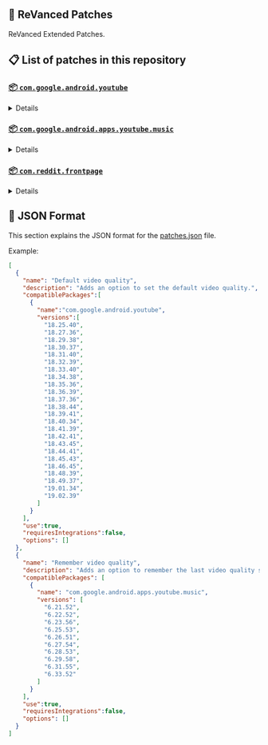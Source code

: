 ## 🧩 ReVanced Patches

ReVanced Extended Patches.

## 📋 List of patches in this repository

### [📦 `com.google.android.youtube`](https://play.google.com/store/apps/details?id=com.google.android.youtube)
<details>

| 💊 Patch | 📜 Description | 🏹 Target Version |
|:--------:|:--------------:|:-----------------:|
| `Add splash animation` | Adds old style splash animation. | 18.25.40 ~ 19.04.37 |
| `Alternative thumbnails` | Adds options to replace video thumbnails using the DeArrow API or image captures from the video. | 18.25.40 ~ 19.04.37 |
| `Ambient mode switch` | Adds an option to bypass the restrictions of ambient mode or disable it completely. | 18.25.40 ~ 19.04.37 |
| `Append time stamps information` | Adds an option to add the current video quality or playback speed in brackets next to the current time. | 18.25.40 ~ 19.04.37 |
| `Change player flyout panel toggles` | Adds an option to use text toggles instead of switch toggles within the additional settings menu. | 18.25.40 ~ 19.04.37 |
| `Change start page` | Adds an option to set which page the app opens in instead of the homepage. | 18.25.40 ~ 19.04.37 |
| `Custom branding heading` | Applies a custom heading in the top left corner within the app. | 18.25.40 ~ 19.04.37 |
| `Custom branding icon YouTube` | Change the YouTube launcher icon to the icon specified in options.json. | 18.25.40 ~ 19.04.37 |
| `Custom branding name YouTube` | Rename the YouTube app to the name specified in options.json. | 18.25.40 ~ 19.04.37 |
| `Custom double tap length` | Add 'double-tap to seek' value. | 18.25.40 ~ 19.04.37 |
| `Custom package name` | Changes the package name for the non-root build of YouTube and YouTube Music to the name specified in options.json. | all |
| `Custom playback speed` | Adds options to customize available playback speeds. | 18.25.40 ~ 19.04.37 |
| `Custom player overlay opacity` | Adds an option to change the opacity of the video player background when player controls are visible. | 18.25.40 ~ 19.04.37 |
| `Custom seekbar color` | Adds an option to customize seekbar colors in video players and video thumbnails. | 18.25.40 ~ 19.04.37 |
| `Default playback speed` | Adds an option to set the default playback speed. | 18.25.40 ~ 19.04.37 |
| `Default video quality` | Adds an option to set the default video quality. | 18.25.40 ~ 19.04.37 |
| `Disable HDR video` | Adds options to disable HDR video. | 18.25.40 ~ 19.04.37 |
| `Disable QUIC protocol` | Adds an option to disable CronetEngine's QUIC protocol. | 18.25.40 ~ 19.04.37 |
| `Disable auto captions` | Adds an option to disable captions from being automatically enabled. | 18.25.40 ~ 19.04.37 |
| `Disable haptic feedback` | Adds an option to disable haptic feedback when swiping the video player. | 18.25.40 ~ 19.04.37 |
| `Disable landscape mode` | Adds an option to disable landscape mode when entering fullscreen. | 18.25.40 ~ 19.04.37 |
| `Disable pip notification` | Disable pip notification when you first launch pip mode. | 18.25.40 ~ 19.04.37 |
| `Disable rolling number animations` | Adds an option to disable rolling number animations of video view count, user likes, and upload time. | 18.43.45 ~ 19.04.37 |
| `Disable shorts on startup` | Adds an option to disable the Shorts player from resuming on app startup when Shorts were last being watched. | 18.25.40 ~ 19.04.37 |
| `Disable speed overlay` | Adds an option to disable 'Play at 2x speed' when pressing and holding in the video player. | 18.25.40 ~ 19.04.37 |
| `Disable update screen` | Adds an option to disable the "Update your app" screen that appears when using an outdated client. | 18.25.40 ~ 19.04.37 |
| `Enable bottom player gestures` | Adds an option to enter fullscreen when swiping down below the video player. | 18.25.40 ~ 19.04.37 |
| `Enable compact controls overlay` | Adds an option to make the fullscreen controls compact. | 18.25.40 ~ 19.04.37 |
| `Enable debug logging` | Adds an option to enable debug logging. | 18.25.40 ~ 19.04.37 |
| `Enable external browser` | Adds an option to always open links in your browser instead of in the in-app-browser. | 18.25.40 ~ 19.04.37 |
| `Enable gradient loading screen` | Adds an option to enable gradient loading screen. | 18.25.40 ~ 19.04.37 |
| `Enable language switch` | Adds an option to enable or disable language switching toggle. | 18.25.40 ~ 19.04.37 |
| `Enable minimized playback` | Enables minimized and background playback. | 18.25.40 ~ 19.04.37 |
| `Enable new splash animation` | Adds an option to enable a new type of splash animation. | 18.25.40 ~ 19.04.37 |
| `Enable new thumbnail preview` | Adds an option to enables the new seekbar thumbnails preview. | 18.25.40 ~ 19.04.37 |
| `Enable old quality layout` | Adds an option to restore the old video quality menu with specific video resolution options. | 18.25.40 ~ 19.04.37 |
| `Enable open links directly` | Adds an option to skip over redirection URLs in external links. | 18.25.40 ~ 19.04.37 |
| `Enable seekbar tapping` | Adds an option to enable tap-to-seek on the seekbar of the video player. | 18.25.40 ~ 19.04.37 |
| `Enable song search` | Adds an option to enable song search in the voice search screen. | 18.30.37 ~ 19.04.37 |
| `Enable tablet mini player` | Adds an option to enable the tablet mini player layout. | 18.25.40 ~ 19.04.37 |
| `Enable tablet navigation bar` | Adds an option to enable the tablet navigation bar. | 18.25.40 ~ 19.04.37 |
| `Enable wide search bar` | Adds an option to replace the search icon with a wide search bar. This will hide the YouTube logo when active. | 18.25.40 ~ 19.04.37 |
| `Force fullscreen` | Adds an option to forcefully open videos in fullscreen. | 18.25.40 ~ 19.04.37 |
| `Force opus codec` | Adds an option to force the opus audio codec instead of the mp4a audio codec. | 18.25.40 ~ 19.04.37 |
| `Force video codec` | Adds an option to force the video codec. | 18.25.40 ~ 19.04.37 |
| `Hide account menu` | Adds the ability to hide account menu elements using a custom filter in the account menu and You tab. | 18.25.40 ~ 19.04.37 |
| `Hide animated button background` | Hides the background of the pause and play animated buttons in the Shorts player. | 18.25.40 ~ 19.04.37 |
| `Hide auto player popup panels` | Adds an option to hide panels (such as live chat) from opening automatically. | 18.25.40 ~ 19.04.37 |
| `Hide autoplay button` | Adds an option to hide the autoplay button in the video player. | 18.25.40 ~ 19.04.37 |
| `Hide autoplay preview` | Adds an option to hide the autoplay preview container when in fullscreen. | 18.25.40 ~ 19.04.37 |
| `Hide button container` | Adds options to hide action buttons below the video player. | 18.25.40 ~ 19.04.37 |
| `Hide captions button` | Adds an option to hide the captions button in the video player. | 18.25.40 ~ 19.04.37 |
| `Hide cast button` | Adds an option to hide the cast button. | 18.25.40 ~ 19.04.37 |
| `Hide category bar` | Adds an option to hide the category bar in feeds. | 18.25.40 ~ 19.04.37 |
| `Hide channel avatar section` | Adds an option to hide the channel avatar section of the subscription feed. | 18.25.40 ~ 19.04.37 |
| `Hide channel profile components` | Adds an option to hide channel profile components. | 18.25.40 ~ 19.04.37 |
| `Hide channel watermark` | Adds an option to hide creator's watermarks in the video player. | 18.25.40 ~ 19.04.37 |
| `Hide collapse button` | Adds an option to hide the collapse button in the video player. | 18.25.40 ~ 19.04.37 |
| `Hide comment component` | Adds options to hide components related to comments. | 18.25.40 ~ 19.04.37 |
| `Hide crowdfunding box` | Adds an option to hide the crowdfunding box between the player and video description. | 18.25.40 ~ 19.04.37 |
| `Hide description components` | Adds an option to hide description components. | 18.25.40 ~ 19.04.37 |
| `Hide double tap overlay filter` | Hides the double tap dark filter layer. | 18.25.40 ~ 19.04.37 |
| `Hide end screen cards` | Adds an option to hide suggested video cards at the end of the video in the video player. | 18.25.40 ~ 19.04.37 |
| `Hide end screen overlay` | Adds an option to hide the overlay in fullscreen when swiping up and at the end of videos. | 18.25.40 ~ 19.04.37 |
| `Hide feed flyout panel` | Adds the ability to hide feed flyout panel components using a custom filter. | 18.25.40 ~ 19.04.37 |
| `Hide filmstrip overlay` | Adds an option to hide filmstrip overlay in the video player. | 18.25.40 ~ 19.04.37 |
| `Hide floating microphone` | Adds an option to hide the floating microphone button when searching. | 18.25.40 ~ 19.04.37 |
| `Hide fullscreen panels` | Adds an option to hide panels such as live chat when in fullscreen. | 18.25.40 ~ 19.04.37 |
| `Hide general ads` | Adds options to hide general ads. | 18.25.40 ~ 19.04.37 |
| `Hide handle` | Adds options to hide the handle in the account switcher and You tab. | 18.25.40 ~ 19.04.37 |
| `Hide info cards` | Adds an option to hide info-cards in the video player. | 18.25.40 ~ 19.04.37 |
| `Hide latest videos button` | Adds options to hide latest videos button in home feed. | 18.25.40 ~ 19.04.37 |
| `Hide layout components` | Adds options to hide general layout components. | 18.25.40 ~ 19.04.37 |
| `Hide load more button` | Adds an option to hide the button under videos that loads similar videos. | 18.25.40 ~ 19.04.37 |
| `Hide mix playlists` | Adds an option to hide mix playlists in feed. | 18.25.40 ~ 19.04.37 |
| `Hide music button` | Adds an option to hide the YouTube Music button in the video player. | 18.25.40 ~ 19.04.37 |
| `Hide navigation buttons` | Adds options to hide and change navigation buttons (such as the Shorts button). | 18.25.40 ~ 19.04.37 |
| `Hide navigation label` | Adds an option to hide navigation bar labels. | 18.25.40 ~ 19.04.37 |
| `Hide player button background` | Hides the dark background surrounding the video player controls. | 18.25.40 ~ 19.04.37 |
| `Hide player flyout panel` | Adds options to hide player flyout panel components. | 18.25.40 ~ 19.04.37 |
| `Hide previous next button` | Adds an option to hide the previous and next buttons in the video player. | 18.25.40 ~ 19.04.37 |
| `Hide search term thumbnail` | Adds an option to hide thumbnails in the search term history. | 18.25.40 ~ 19.04.37 |
| `Hide seek message` | Adds an option to hide the 'Slide left or right to seek' or 'Release to cancel' message container in the video player. | 18.39.41 ~ 19.04.37 |
| `Hide seekbar` | Adds an option to hide the seekbar in video player and video thumbnails. | 18.25.40 ~ 19.04.37 |
| `Hide shorts components` | Adds options to hide components related to YouTube Shorts. | 18.25.40 ~ 19.04.37 |
| `Hide snack bar` | Adds an option to hide the snack bar action popup. | 18.25.40 ~ 19.04.37 |
| `Hide suggested actions` | Adds an option to hide the suggested actions bar inside the player. | 18.25.40 ~ 19.04.37 |
| `Hide suggested video overlay` | Adds an option to hide the suggested video overlay at the end of videos. | 18.25.40 ~ 19.04.37 |
| `Hide suggestions shelf` | Adds an option to hide the suggestions shelf in feed. | 18.25.40 ~ 19.04.37 |
| `Hide time stamp` | Adds an option to hide the timestamp in the bottom left of the video player. | 18.25.40 ~ 19.04.37 |
| `Hide toolbar button` | Adds an option to hide the button in the toolbar. | 18.25.40 ~ 19.04.37 |
| `Hide tooltip content` | Hides the tooltip box that appears on first install. | 18.25.40 ~ 19.04.37 |
| `Hide trending searches` | Adds an option to hide trending searches in the search bar. | 18.25.40 ~ 19.04.37 |
| `Hide video ads` | Adds an option to hide ads in the video player. | 18.25.40 ~ 19.04.37 |
| `Hide voice search button` | Hide voice search button in search bar. | 18.25.40 ~ 19.04.37 |
| `Keep landscape mode` | Adds an option to keep landscape mode when turning the screen off and on in fullscreen. | 18.42.41 ~ 19.04.37 |
| `Layout switch` | Adds an option to trick dpi to use tablet or phone layout. | 18.25.40 ~ 19.04.37 |
| `MaterialYou` | Enables MaterialYou theme for Android 12+ | 18.25.40 ~ 19.04.37 |
| `MicroG support` | Allows ReVanced Extended to run without root and under a different package name with MicroG. | 18.25.40 ~ 19.04.37 |
| `Overlay buttons` | Adds an option to display overlay buttons in the video player. | 18.25.40 ~ 19.04.37 |
| `Quick actions components` | Adds options to hide and customize components below the seekbar in fullscreen. | 18.25.40 ~ 19.04.37 |
| `Remove viewer discretion dialog` | Adds an option to remove the dialog that appears when opening a video that has been age-restricted by accepting it automatically. This does not bypass the age restriction. | 18.25.40 ~ 19.04.37 |
| `Return YouTube Dislike` | Shows the dislike count of videos using the Return YouTube Dislike API. | 18.25.40 ~ 19.04.37 |
| `Sanitize sharing links` | Adds an option to remove tracking query parameters from URLs when sharing links. | 18.25.40 ~ 19.04.37 |
| `Settings` | Applies mandatory patches to implement ReVanced Extended settings into the application. | 18.25.40 ~ 19.04.37 |
| `Shorts outline button` | Apply the outline icon to the action button of the Shorts player. | 18.25.40 ~ 19.04.37 |
| `SponsorBlock` | Integrates SponsorBlock which allows skipping video segments such as sponsored content. | 18.25.40 ~ 19.04.37 |
| `Spoof app version` | Adds options to spoof the YouTube client version. This can be used to restore old UI elements and features. | 18.25.40 ~ 19.04.37 |
| `Spoof device dimensions` | Adds an option to spoof the device dimensions which unlocks higher video qualities if they aren't available on the device. | 18.25.40 ~ 19.04.37 |
| `Spoof player parameters` | Adds options to spoof player parameters to prevent playback issues. | 18.25.40 ~ 19.04.37 |
| `Swipe controls` | Adds options to enable and configure volume and brightness swipe controls. | 18.25.40 ~ 19.04.37 |
| `Theme` | Change the app's theme to the values specified in options.json. | 18.25.40 ~ 19.04.37 |
| `Translations` | Add Crowdin translations for YouTube. | 18.25.40 ~ 19.04.37 |
</details>

### [📦 `com.google.android.apps.youtube.music`](https://play.google.com/store/apps/details?id=com.google.android.apps.youtube.music)
<details>

| 💊 Patch | 📜 Description | 🏹 Target Version |
|:--------:|:--------------:|:-----------------:|
| `Amoled` | Applies a pure black theme to some components. | 6.21.52+ |
| `Background play` | Enables playing music in the background. | 6.21.52+ |
| `Bitrate default value` | Sets the audio quality to "Always High" when you first install the app. | 6.21.52+ |
| `Certificate spoof` | Enables YouTube Music to work with Android Auto by spoofing the YouTube Music certificate. | 6.21.52+ |
| `Change start page` | Adds an option to set which page the app opens in instead of the homepage. | 6.21.52+ |
| `Custom branding icon YouTube Music` | Changes the YouTube Music app icon to the icon specified in options.json. | 6.21.52+ |
| `Custom branding name YouTube Music` | Renames the YouTube Music app to the name specified in options.json. | 6.21.52+ |
| `Custom package name` | Changes the package name for the non-root build of YouTube and YouTube Music to the name specified in options.json. | 6.21.52+ |
| `Custom playback speed` | Adds an option to customize available playback speeds. | 6.21.52+ |
| `Disable auto captions` | Adds an option to disable captions from being automatically enabled. | 6.21.52+ |
| `Disable overlay filter` | Removes the dark overlay when comment, share, save to playlist, and flyout panels are open. | 6.21.52+ |
| `Enable black navigation bar` | Adds an option to set the navigation bar color to black. | 6.21.52+ |
| `Enable color match player` | Adds an option to match the color of the miniplayer to the fullscreen player. Deprecated on YT Music 6.34.51+. | 6.21.52 ~ 6.33.52 |
| `Enable compact dialog` | Adds an option to enable the compact flyout menu on phones. | 6.21.52+ |
| `Enable custom filter` | Adds a custom filter which can be used to hide layout components. | 6.21.52+ |
| `Enable debug logging` | Adds an option to enable debug logging. | 6.21.52+ |
| `Enable force minimized player` | Adds an option to keep the miniplayer minimized even when another track is played. | 6.21.52+ |
| `Enable landscape mode` | Adds an option to enable landscape mode when rotating the screen on phones. | 6.21.52+ |
| `Enable minimized playback` | Enables playback in miniplayer for Kids music. | 6.21.52+ |
| `Enable old player background` | Adds an option to return the player background to the old style. Deprecated on YT Music 6.34.51+. | 6.21.52 ~ 6.33.52 |
| `Enable old player layout` | Adds an option to return the player layout to the old style. Deprecated on YT Music 6.31.55+. | 6.21.52 ~ 6.33.52 |
| `Enable old style library shelf` | Adds an option to return the library tab to the old style. | 6.21.52+ |
| `Enable old style miniplayer` | Adds an option to return the miniplayer to the old style. | 6.21.52+ |
| `Enable opus codec` | Adds an option use the opus audio codec instead of the mp4a audio codec. | 6.21.52+ |
| `Enable playback speed` | Adds an option to add a playback speed button to the flyout panel. | 6.21.52+ |
| `Enable zen mode` | Adds an option to change the player background to light grey to reduce eye strain. Deprecated on YT Music 6.34.51+. | 6.21.52 ~ 6.33.52 |
| `Exclusive audio playback` | Unlocks the option to play music without video. | 6.21.52+ |
| `Hide For You shelf` | Adds an option to hide the For You shelf from the homepage. | 6.21.52+ |
| `Hide account menu` | Adds the ability to hide account menu elements using a custom filter. | 6.21.52+ |
| `Hide action bar component` | Adds options to hide action bar components and replace the offline download button with an external download button. | 6.21.52+ |
| `Hide button shelf` | Adds an option to hide the button shelf from the homepage and explore tab. | 6.21.52+ |
| `Hide carousel shelf` | Adds an option to hide the carousel shelf from the homepage and explore tab. | 6.21.52+ |
| `Hide cast button` | Adds an option to hide the cast button. | 6.21.52+ |
| `Hide category bar` | Adds an option to hide the category bar. | 6.21.52+ |
| `Hide channel guidelines` | Adds an option to hide the channel guidelines at the top of the comments section. | 6.21.52+ |
| `Hide double tap overlay filter` | Removes the dark overlay when double-tapping to seek. | 6.21.52+ |
| `Hide emoji picker and time stamp` | Adds an option to hide the emoji picker and time stamp when typing comments. | 6.21.52+ |
| `Hide flyout panel` | Adds options to hide flyout panel components. | 6.21.52+ |
| `Hide fullscreen share button` | Adds an option to hide the share button in the fullscreen player. | 6.21.52+ |
| `Hide general ads` | Adds options to hide general ads. | 6.21.52+ |
| `Hide get premium` | Hides the "Get Music Premium" label from the account menu and settings. | 6.21.52+ |
| `Hide handle` | Adds an option to hide the handle in the account menu. | 6.21.52+ |
| `Hide history button` | Adds an option to hide the history button in the toolbar. | 6.21.52+ |
| `Hide navigation bar component` | Adds options to hide navigation bar components. | 6.21.52+ |
| `Hide new playlist button` | Adds an option to hide the "New playlist" button in the library. | 6.21.52+ |
| `Hide player overlay filter` | Removes the dark overlay when single-tapping player. | 6.21.52+ |
| `Hide playlist card` | Adds an option to hide the playlist card from the homepage. | 6.21.52+ |
| `Hide tap to update button` | Adds an option to hide the tap to update button. | 6.21.52+ |
| `Hide taste builder` | Hides the "Tell us which artists you like" card from the homepage. | 6.21.52+ |
| `Hide terms container` | Adds an option to hide the terms of service container in the account menu. | 6.21.52+ |
| `Hide tooltip content` | Hides the tooltip box that appears when opening the app for the first time. | 6.21.52+ |
| `Hide voice search button` | Hides the voice search button in the search bar. | 6.21.52+ |
| `MicroG support` | Allows YouTube Music to run without root and under a different package name with MicroG. | 6.21.52+ |
| `Remember playback speed` | Adds an option to remember the last playback speed selected. | 6.21.52+ |
| `Remember repeat state` | Adds an option to remember the state of the repeat toggle. | 6.21.52+ |
| `Remember shuffle state` | Adds an option to remember the state of the shuffle toggle. | 6.21.52+ |
| `Remember video quality` | Adds an option to remember the last video quality selected. | 6.21.52+ |
| `Remove viewer discretion dialog` | Adds an option to remove the dialog that appears when opening a video that has been age-restricted by accepting it automatically. This does not bypass the age restriction. | 6.21.52+ |
| `Replace cast button` | Adds an option to replace the cast button in the player with the "Open music" button. | 6.21.52+ |
| `Replace dismiss queue` | Adds an option to replace "Dismiss queue" with "Watch on YouTube" in the flyout menu. | 6.21.52+ |
| `Return YouTube Dislike` | Adds an option to show the dislike count of songs using the Return YouTube Dislike API. | 6.21.52+ |
| `Sanitize sharing links` | Adds an option to remove tracking query parameters from URLs when sharing links. | 6.21.52+ |
| `Settings` | Adds ReVanced Extended settings to YouTube Music. | 6.21.52+ |
| `SponsorBlock` | Adds options to enable and configure SponsorBlock, which can skip undesired video segments such as non-music sections. | 6.21.52+ |
| `Spoof app version` | Adds options to spoof the YouTube Music client version. This can remove the radio mode restriction in Canadian regions or disable real-time lyrics. | 6.21.52+ |
| `Translations` | Adds Crowdin translations for YouTube Music. | 6.21.52+ |
</details>

### [📦 `com.reddit.frontpage`](https://play.google.com/store/apps/details?id=com.reddit.frontpage)
<details>

| 💊 Patch | 📜 Description | 🏹 Target Version |
|:--------:|:--------------:|:-----------------:|
| `Change package name` | Changes the package name for Reddit to the name specified in options.json. | all |
| `Custom branding name Reddit` | Renames the Reddit app to the name specified in options.json. | all |
| `Disable screenshot popup` | Adds an option to disable the popup that shows up when taking a screenshot. | all |
| `Hide ads` | Adds options to hide ads. | all |
| `Hide navigation buttons` | Adds options to hide buttons in the navigation bar. | all |
| `Hide recently visited shelf` | Adds an option to hide the recently visited shelf in the sidebar. | all |
| `Hide toolbar button` | Adds an option to hide the r/place or Reddit recap button in the toolbar. | all |
| `Open links directly` | Adds an option to skip over redirection URLs in external links. | all |
| `Open links externally` | Adds an option to always open links in your browser instead of in the in-app-browser. | all |
| `Premium icon` | Unlocks premium app icons. | all |
| `Remove subreddit dialog` | Adds options to remove the NSFW community warning and notifications suggestion dialogs by dismissing them automatically. | all |
| `Sanitize sharing links` | Adds an option to remove tracking query parameters from URLs when sharing links. | all |
| `Settings` | Adds ReVanced Extended settings to Reddit. | all |
</details>



## 📝 JSON Format

This section explains the JSON format for the [patches.json](patches.json) file.

Example:

```json
[
  {
    "name": "Default video quality",
    "description": "Adds an option to set the default video quality.",
    "compatiblePackages":[
      {
        "name":"com.google.android.youtube",
        "versions":[
          "18.25.40",
          "18.27.36",
          "18.29.38",
          "18.30.37",
          "18.31.40",
          "18.32.39",
          "18.33.40",
          "18.34.38",
          "18.35.36",
          "18.36.39",
          "18.37.36",
          "18.38.44",
          "18.39.41",
          "18.40.34",
          "18.41.39",
          "18.42.41",
          "18.43.45",
          "18.44.41",
          "18.45.43",
          "18.46.45",
          "18.48.39",
          "18.49.37",
          "19.01.34",
          "19.02.39"
        ]
      }
    ],
    "use":true,
    "requiresIntegrations":false,
    "options": []
  },
  {
    "name": "Remember video quality",
    "description": "Adds an option to remember the last video quality selected.",
    "compatiblePackages": [
      {
        "name": "com.google.android.apps.youtube.music",
        "versions": [
          "6.21.52",
          "6.22.52",
          "6.23.56",
          "6.25.53",
          "6.26.51",
          "6.27.54",
          "6.28.53",
          "6.29.58",
          "6.31.55",
          "6.33.52"
        ]
      }
    ],
    "use":true,
    "requiresIntegrations":false,
    "options": []
  }
]
```